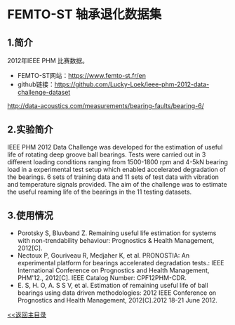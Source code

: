 # FEMTO-ST 轴承退化数据集

## 1.简介 
 2012年IEEE PHM 比赛数据。 
* FEMTO-ST网站：https://www.femto-st.fr/en
* github链接：https://github.com/Lucky-Loek/ieee-phm-2012-data-challenge-dataset

http://data-acoustics.com/measurements/bearing-faults/bearing-6/

## 2.实验简介
IEEE PHM 2012 Data Challenge was developed for the estimation of useful life of rotating deep groove ball bearings. Tests were carried out in 3 different loading conditions ranging from 1500-1800 rpm and 4-5kN bearing load in a experimental test setup which enabled accelerated degradation of the bearings. 6 sets of training data and 11 sets of test data with vibration and temperature signals provided. The aim of the challenge was to estimate the useful reaming life of the bearings in the 11 testing datasets.
  

## 3.使用情况
* Porotsky S, Bluvband Z. Remaining useful life estimation for systems with non-trendability behaviour: Prognostics & Health Management, 2012[C].
* Nectoux P, Gouriveau R, Medjaher K, et al. PRONOSTIA: An experimental platform for bearings accelerated degradation tests.: IEEE International Conference on Prognostics and Health Management, PHM'12., 2012[C]. IEEE Catalog Number: CPF12PHM-CDR.
* E. S, H. O, A. S S V, et al. Estimation of remaining useful life of ball bearings using data driven methodologies: 2012 IEEE Conference on Prognostics and Health Management, 2012[C].2012
18-21 June 2012.


[<<返回主目录](../README.md)

